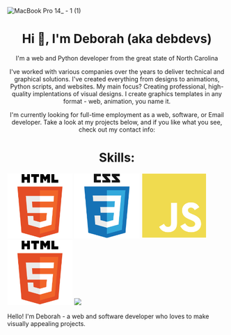 
![MacBook Pro 14_ - 1 (1)](https://user-images.githubusercontent.com/111826637/204904529-527088aa-dec0-435b-8110-6b6c113670cd.png)

<h1 align="center">
Hi 👋, I'm Deborah (aka debdevs)
</h1>

<p align="center">
I'm a web and Python developer from the great state of North Carolina
</p>



<p align="center">
I've worked with various companies over the years to deliver technical and graphical solutions. I've created everything from designs to animations, Python scripts, and websites. My main focus? Creating professional, high-quality implentations of visual designs. I create graphics templates in any format - web, animation, you name it. 
</p>

<p align="center">
I'm currently looking for full-time employment as a web, software, or Email developer. Take a look at my projects below, and if you like what you see, check out my contact info: 
</p>
<h1 align="center">
Skills:
</h1>
<div display = "flex" align-items = "center">
<img src = "https://raw.githubusercontent.com/devicons/devicon/master/icons/html5/html5-original-wordmark.svg" width = "150px"/>
  <img src = "https://raw.githubusercontent.com/devicons/devicon/master/icons/css3/css3-original-wordmark.svg" width = "150px"/>
  <img src = "https://raw.githubusercontent.com/devicons/devicon/1119b9f84c0290e0f0b38982099a2bd027a48bf1/icons/javascript/javascript-plain.svg" width = "150px"/>
  <img src = "https://raw.githubusercontent.com/devicons/devicon/master/icons/html5/html5-original-wordmark.svg" width = "150px"/>
  <img src = "https://camo.githubusercontent.com/ed93c2b000a76ceaad1503e7eb9356591b885227e82a36a005b9d3498b303ba5/68747470733a2f2f7777772e766563746f726c6f676f2e7a6f6e652f6c6f676f732f6669676d612f6669676d612d69636f6e2e737667" width = "150px"/>
</div>

Hello! I'm Deborah - a web and software developer who loves to make visually appealing projects.
<!---
debdevs/debdevs is a ✨ special ✨ repository because its `README.md` (this file) appears on your GitHub profile.
You can click the Preview link to take a look at your changes.
--->
